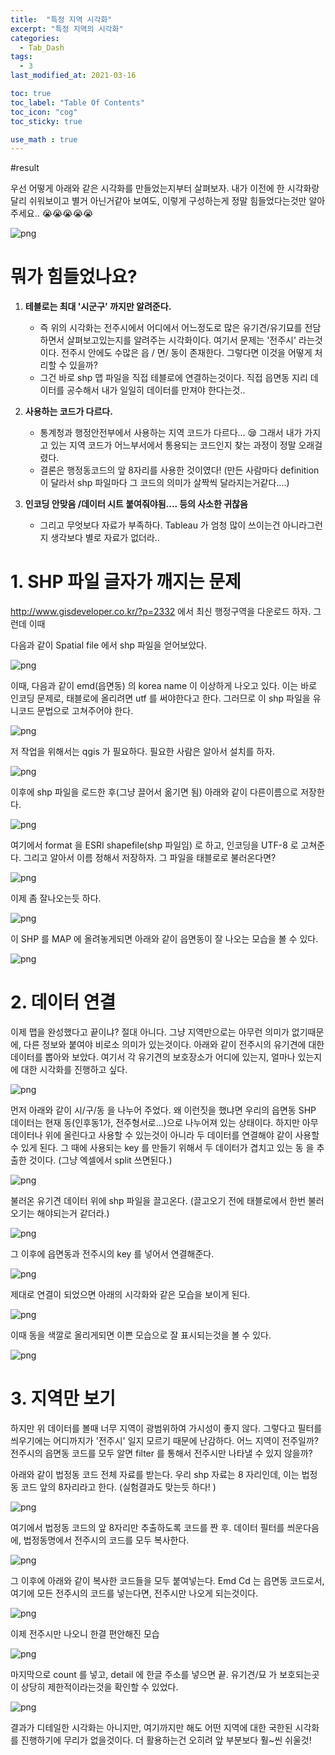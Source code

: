 ```yaml
---
title:  "특정 지역 시각화"
excerpt: "특정 지역의 시각화"
categories:
  - Tab_Dash
tags:
  - 3
last_modified_at: 2021-03-16

toc: true
toc_label: "Table Of Contents"
toc_icon: "cog"
toc_sticky: true

use_math : true
---
```


#result

우선 어떻게 아래와 같은 시각화를 만들었는지부터 살펴보자. 내가 이전에 한 시각화랑 달리 쉬워보이고 별거 아닌거같아 보여도, 이렇게 구성하는게 정말 힘들었다는것만 알아주세요.. 😭😭😭😭😭

![png](/assets/images/Tableau_ex/3_1.PNG)



# 뭐가 힘들었나요?

1. **테블로는 최대 '시군구' 까지만 알려준다.**
   - 즉 위의 시각화는 전주시에서 어디에서 어느정도로 많은 유기견/유기묘를 전담하면서 살펴보고있는지를 알려주는 시각화이다. 여기서 문제는 '전주시' 라는것이다. 전주시 안에도 수많은 읍 / 면/  동이 존재한다. 그렇다면 이것을 어떻게 처리할 수 있을까? 
   - 그건 바로 shp 맵 파일을 직접 테블로에 연결하는것이다. 직접 읍면동 지리 데이터를 공수해서 내가 일일히 데이터를 만져야 한다는것.. 
2. **사용하는 코드가 다르다.**
   - 통계청과 행정안전부에서 사용하는 지역 코드가 다르다... 😪 그래서 내가 가지고 있는 지역 코드가 어느부서에서 통용되는 코드인지 찾는 과정이 정말 오래걸렸다. 
   - 결론은 행정동코드의 앞 8자리를 사용한 것이였다! (만든 사람마다 definition 이 달라서 shp 파일마다 그 코드의 의미가 살짝씩 달라지는거같다....)

3. **인코딩 안맞음 /데이터 시트 붙여줘야됨.... 등의 사소한 귀찮음**
   - 그리고 무엇보다 자료가 부족하다. Tableau 가 엄청 많이 쓰이는건 아니라그런지 생각보다 별로 자료가 없더라..



# 1. SHP 파일 글자가 깨지는 문제

<http://www.gisdeveloper.co.kr/?p=2332> 에서 최신 행정구역을 다운로드 하자. 그런데 이때 

 다음과 같이 Spatial file 에서 shp 파일을 얻어보았다. 

![png](/assets/images/Tableau_ex/3_2.PNG)

이때, 다음과 같이 emd(읍면동) 의 korea name 이 이상하게 나오고 있다. 이는 바로 인코딩 문제로, 태블로에 올리려면 utf 를 써야한다고 한다. 그러므로 이 shp 파일을 유니코드 문법으로 고쳐주어야 한다. 

![png](/assets/images/Tableau_ex/3_3.PNG)

저 작업을 위해서는 qgis 가 필요하다. 필요한 사람은 알아서 설치를 하자.

![png](/assets/images/Tableau_ex/3_4.PNG)

이후에 shp 파일을 로드한 후(그냥 끌어서 옮기면 됨) 아래와 같이 다른이름으로 저장한다.

![png](/assets/images/Tableau_ex/3_5.PNG)

여기에서 format 을 ESRI shapefile(shp 파일임) 로 하고, 인코딩을 UTF-8 로 고쳐준다. 그리고 알아서 이름 정해서 저장하자. 그 파일을 태블로로 불러온다면? 

![png](/assets/images/Tableau_ex/3_6.PNG)

이제 좀 잘나오는듯 하다.

![png](/assets/images/Tableau_ex/3_7.PNG)

이 SHP 를 MAP 에 올려놓게되면 아래와 같이 읍면동이 잘 나오는 모습을 볼 수 있다.

![png](/assets/images/Tableau_ex/3_8.PNG)



# 2. 데이터 연결

이제 맵을 완성했다고 끝이냐? 절대 아니다. 그냥 지역만으로는 아무런 의미가 없기때문에, 다른 정보와 붙여야 비로소 의미가 있는것이다. 아래와 같이 전주시의 유기견에 대한 데이터를 뽑아와 보았다. 여기서 각 유기견의 보호장소가 어디에 있는지, 얼마나 있는지에 대한 시각화를 진행하고 싶다.

![png](/assets/images/Tableau_ex/3_9.PNG)

먼저 아래와 같이 시/구/동 을 나누어 주었다. 왜 이런짓을 했냐면 우리의 읍면동 SHP 데이터는 현재 동(인후동1가, 전주형서로...)으로 나누어져 있는 상태이다. 하지만 아무 데이터나 위에 올린다고 사용할 수 있는것이 아니라 두 데이터를 연결해야 같이 사용할 수 있게 된다. 그 때에 사용되는 key 를 만들기 위해서 두 데이터가 겹치고 있는 동 을 추출한 것이다. (그냥 엑셀에서 split 쓰면된다.)

![png](/assets/images/Tableau_ex/3_10.PNG)

불러온 유기견 데이터 위에 shp 파일을 끌고온다. (끌고오기 전에 태블로에서 한번 불러오기는 해야되는거 같더라.)

![png](/assets/images/Tableau_ex/3_11.PNG)

그 이후에 읍면동과 전주시의 key 를 넣어서 연결해준다. 

![png](/assets/images/Tableau_ex/3_12.PNG)

제대로 연결이 되었으면 아래의 시각화와 같은 모습을 보이게 된다.

![png](/assets/images/Tableau_ex/3_13.PNG)

이때 동을 색깔로 올리게되면 이쁜 모습으로 잘 표시되는것을 볼 수 있다.

![png](/assets/images/Tableau_ex/3_14.PNG)



# 3. 지역만 보기

하지만 위 데이터를 볼때 너무 지역이 광범위하여 가시성이 좋지 않다. 그렇다고 필터를 씌우기에는 어디까지가 '전주시' 일지 모르기 때문에 난감하다. 어느 지역이 전주일까? 전주시의 읍면동 코드를 모두 알면 filter 를 통해서 전주시만 나타낼 수 있지 않을까? 

아래와 같이 법정동 코드 전체 자료를 받는다. 우리 shp 자료는 8 자리인데, 이는 법정동 코드 앞의 8자리라고 한다. (실험결과도 맞는듯 하다! ) 

![png](/assets/images/Tableau_ex/3_15.PNG)

여기에서 법정동 코드의 앞 8자리만 추출하도록 코드를 짠 후. 데이터 필터를 씌운다음에, 법정동명에서 전주시의 코드를 모두 복사한다. 

![png](/assets/images/Tableau_ex/3_16.PNG)

그 이후에 아래와 같이 복사한 코드들을 모두 붙여넣는다. Emd Cd 는 읍면동 코드로서, 여기에 모든 전주시의 코드를 넣는다면, 전주시만 나오게 되는것이다.

![png](/assets/images/Tableau_ex/3_17.PNG)

이제 전주시만 나오니 한결 편안해진 모습

![png](/assets/images/Tableau_ex/3_18.PNG)

마지막으로 count 를 넣고, detail 에 한글 주소를 넣으면 끝. 유기견/묘 가 보호되는곳이 상당히 제한적이라는것을 확인할 수 있었다. 

![png](/assets/images/Tableau_ex/3_19.PNG)

결과가 디테일한 시각화는 아니지만, 여기까지만 해도 어떤 지역에 대한 국한된 시각화를 진행하기에 무리가 없을것이다. 더 활용하는건 오히려 앞 부분보다 훨~씬 쉬울것!